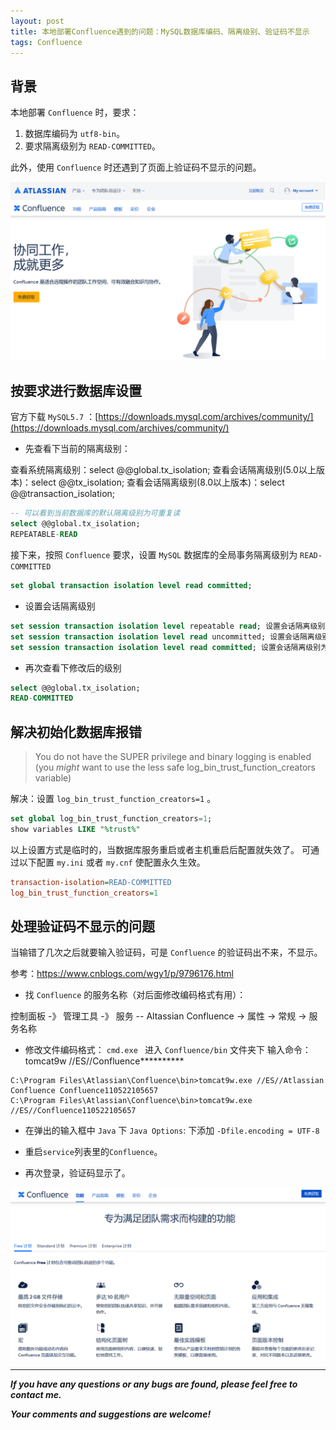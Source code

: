 ```yaml
---
layout: post
title: 本地部署Confluence遇到的问题：MySQL数据库编码、隔离级别、验证码不显示
tags: Confluence
---
```


## 背景

本地部署 `Confluence` 时，要求：

1. 数据库编码为 `utf8-bin`。
2. 要求隔离级别为 `READ-COMMITTED`。

此外，使用 `Confluence` 时还遇到了页面上验证码不显示的问题。

![2022-06-26-Confluence0.jpg](https://github.com/heartsuit/heartsuit.github.io/raw/master/pictures/2022-06-26-Confluence0.jpg)

## 按要求进行数据库设置

官方下载 `MySQL5.7` ：[https://downloads.mysql.com/archives/community/](https://downloads.mysql.com/archives/community/)

* 先查看下当前的隔离级别：

查看系统隔离级别：select @@global.tx_isolation; 
查看会话隔离级别(5.0以上版本)：select @@tx_isolation; 
查看会话隔离级别(8.0以上版本)：select @@transaction_isolation; 

```sql
-- 可以看到当前数据库的默认隔离级别为可重复读
select @@global.tx_isolation;
REPEATABLE-READ
```

接下来，按照 `Confluence` 要求，设置 `MySQL` 数据库的全局事务隔离级别为 `READ-COMMITTED`

```sql
set global transaction isolation level read committed;
```

* 设置会话隔离级别

```sql
set session transaction isolation level repeatable read; 设置会话隔离级别为可重复读
set session transaction isolation level read uncommitted; 设置会话隔离级别为读未提交
set session transaction isolation level read committed; 设置会话隔离级别为读已提交
```

* 再次查看下修改后的级别

```sql
select @@global.tx_isolation;
READ-COMMITTED
```

## 解决初始化数据库报错

> You do not have the SUPER privilege and binary logging is enabled (you *might* want to use the less safe log_bin_trust_function_creators variable)

解决：设置 `log_bin_trust_function_creators=1` 。

```sql
set global log_bin_trust_function_creators=1;
show variables LIKE "%trust%"
```

以上设置方式是临时的，当数据库服务重启或者主机重启后配置就失效了。
可通过以下配置 `my.ini` 或者 `my.cnf` 使配置永久生效。

```ini
transaction-isolation=READ-COMMITTED
log_bin_trust_function_creators=1
```

## 处理验证码不显示的问题

当输错了几次之后就要输入验证码，可是 `Confluence` 的验证码出不来，不显示。

参考：https://www.cnblogs.com/wgy1/p/9796176.html

* 找 `Confluence` 的服务名称（对后面修改编码格式有用）：

控制面板 -》 管理工具 -》 服务 -- Altassian Confluence -> 属性 -> 常规 -> 服务名称

* 修改文件编码格式：
`cmd.exe ` 进入 `Confluence/bin` 文件夹下 输入命令：tomcat9w //ES//Confluence**********

```
C:\Program Files\Atlassian\Confluence\bin>tomcat9w.exe //ES//Atlassian Confluence Confluence110522105657
C:\Program Files\Atlassian\Confluence\bin>tomcat9w.exe //ES//Confluence110522105657
```

* 在弹出的输入框中 `Java` 下 `Java Options`: 下添加 `-Dfile.encoding = UTF-8`

* 重启`service`列表里的`Confluence`。
* 再次登录，验证码显示了。

![2022-06-26-Confluence1.jpg](https://github.com/heartsuit/heartsuit.github.io/raw/master/pictures/2022-06-26-Confluence1.jpg)

---

***If you have any questions or any bugs are found, please feel free to contact me.***

***Your comments and suggestions are welcome!***
